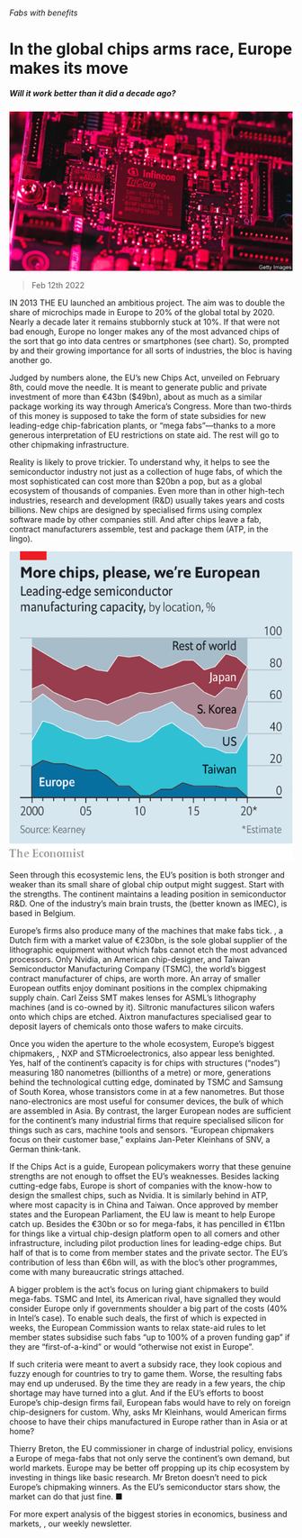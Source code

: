 ###### Fabs with benefits

# In the global chips arms race, Europe makes its move 

##### Will it work better than it did a decade ago? 

![image](images/20220212_wbp004.jpg) 

> Feb 12th 2022 

IN 2013 THE EU launched an ambitious project. The aim was to double the share of microchips made in Europe to 20% of the global total by 2020. Nearly a decade later it remains stubbornly stuck at 10%. If that were not bad enough, Europe no longer makes any of the most advanced chips of the sort that go into data centres or smartphones (see chart). So, prompted by  and their growing importance for all sorts of industries, the bloc is having another go.

Judged by numbers alone, the EU’s new Chips Act, unveiled on February 8th, could move the needle. It is meant to generate public and private investment of more than €43bn ($49bn), about as much as a similar package working its way through America’s Congress. More than two-thirds of this money is supposed to take the form of state subsidies for new leading-edge chip-fabrication plants, or “mega fabs”—thanks to a more generous interpretation of EU restrictions on state aid. The rest will go to other chipmaking infrastructure.


Reality is likely to prove trickier. To understand why, it helps to see the semiconductor industry not just as a collection of huge fabs, of which the most sophisticated can cost more than $20bn a pop, but as a global ecosystem of thousands of companies. Even more than in other high-tech industries, research and development (R&amp;D) usually takes years and costs billions. New chips are designed by specialised firms using complex software made by other companies still. And after chips leave a fab, contract manufacturers assemble, test and package them (ATP, in the lingo).

![image](images/20220212_wbc245.png) 


Seen through this ecosystemic lens, the EU’s position is both stronger and weaker than its small share of global chip output might suggest. Start with the strengths. The continent maintains a leading position in semiconductor R&amp;D. One of the industry’s main brain trusts, the  (better known as IMEC), is based in Belgium.

Europe’s firms also produce many of the machines that make fabs tick. , a Dutch firm with a market value of €230bn, is the sole global supplier of the lithographic equipment without which fabs cannot etch the most advanced processors. Only Nvidia, an American chip-designer, and Taiwan Semiconductor Manufacturing Company (TSMC), the world’s biggest contract manufacturer of chips, are worth more. An array of smaller European outfits enjoy dominant positions in the complex chipmaking supply chain. Carl Zeiss SMT makes lenses for ASML’s lithography machines (and is co-owned by it). Siltronic manufactures silicon wafers onto which chips are etched. Aixtron manufactures specialised gear to deposit layers of chemicals onto those wafers to make circuits.

Once you widen the aperture to the whole ecosystem, Europe’s biggest chipmakers, , NXP and STMicroelectronics, also appear less benighted. Yes, half of the continent’s capacity is for chips with structures (“nodes”) measuring 180 nanometres (billionths of a metre) or more, generations behind the technological cutting edge, dominated by TSMC and Samsung of South Korea, whose transistors come in at a few nanometres. But those nano-electronics are most useful for consumer devices, the bulk of which are assembled in Asia. By contrast, the larger European nodes are sufficient for the continent’s many industrial firms that require specialised silicon for things such as cars, machine tools and sensors. “European chipmakers focus on their customer base,” explains Jan-Peter Kleinhans of SNV, a German think-tank.

If the Chips Act is a guide, European policymakers worry that these genuine strengths are not enough to offset the EU’s weaknesses. Besides lacking cutting-edge fabs, Europe is short of companies with the know-how to design the smallest chips, such as Nvidia. It is similarly behind in ATP, where most capacity is in China and Taiwan. Once approved by member states and the European Parliament, the EU law is meant to help Europe catch up. Besides the €30bn or so for mega-fabs, it has pencilled in €11bn for things like a virtual chip-design platform open to all comers and other infrastructure, including pilot production lines for leading-edge chips. But half of that is to come from member states and the private sector. The EU’s contribution of less than €6bn will, as with the bloc’s other programmes, come with many bureaucratic strings attached.

A bigger problem is the act’s focus on luring giant chipmakers to build mega-fabs. TSMC and Intel, its American rival, have signalled they would consider Europe only if governments shoulder a big part of the costs (40% in Intel’s case). To enable such deals, the first of which is expected in weeks, the European Commission wants to relax state-aid rules to let member states subsidise such fabs “up to 100% of a proven funding gap” if they are “first-of-a-kind” or would “otherwise not exist in Europe”.

If such criteria were meant to avert a subsidy race, they look copious and fuzzy enough for countries to try to game them. Worse, the resulting fabs may end up underused. By the time they are ready in a few years, the chip shortage may have turned into a glut. And if the EU’s efforts to boost Europe’s chip-design firms fail, European fabs would have to rely on foreign chip-designers for custom. Why, asks Mr Kleinhans, would American firms choose to have their chips manufactured in Europe rather than in Asia or at home?

Thierry Breton, the EU commissioner in charge of industrial policy, envisions a Europe of mega-fabs that not only serve the continent’s own demand, but world markets. Europe may be better off propping up its chip ecosystem by investing in things like basic research. Mr Breton doesn’t need to pick Europe’s chipmaking winners. As the EU’s semiconductor stars show, the market can do that just fine. ■

For more expert analysis of the biggest stories in economics, business and markets, , our weekly newsletter.

